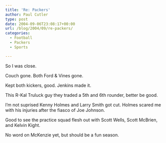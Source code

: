 ```yaml
---
title: 'Re: Packers'
author: Paul Cutler
type: post
date: 2004-09-06T23:08:17+00:00
url: /blog/2004/09/re-packers/
categories:
  - Football
  - Packers
  - Sports

---
```

So I was close.

Couch gone. Both Ford & Vines gone.

Kept both kickers, good. Jenkins made it.

This R-Kal Truluck guy they traded a 5th and 6th rounder, better be good.

I&#8217;m not suprised Kenny Holmes and Larry Smith got cut. Holmes scared me with his injuries after the fiasco of Joe Johnson.

Good to see the practice squad flesh out with Scott Wells, Scott McBrien, and Kelvin Kight.

No word on McKenzie yet, but should be a fun season.
